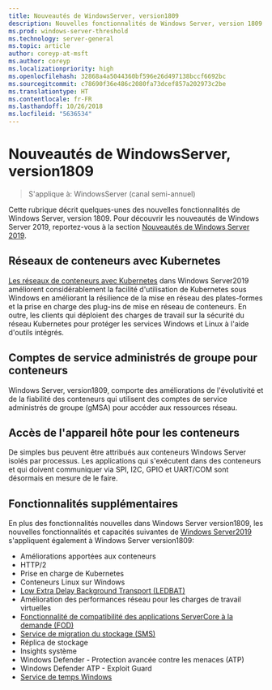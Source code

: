 ```yaml
---
title: Nouveautés de WindowsServer, version1809
description: Nouvelles fonctionnalités de Windows Server, version 1809
ms.prod: windows-server-threshold
ms.technology: server-general
ms.topic: article
author: coreyp-at-msft
ms.author: coreyp
ms.localizationpriority: high
ms.openlocfilehash: 32868a4a5044360bf596e26d497138bccf6692bc
ms.sourcegitcommit: c78690f36e486c2080fa73dcef857a202973c2be
ms.translationtype: HT
ms.contentlocale: fr-FR
ms.lasthandoff: 10/26/2018
ms.locfileid: "5636534"
---
```

# Nouveautés de WindowsServer, version1809

>S'applique à: WindowsServer (canal semi-annuel)

Cette rubrique décrit quelques-unes des nouvelles fonctionnalités de Windows Server, version 1809. Pour découvrir les nouveautés de Windows Server 2019, reportez-vous à la section [Nouveautés de Windows Server 2019](../get-started-19/whats-new-19.md).

## Réseaux de conteneurs avec Kubernetes

[Les réseaux de conteneurs avec Kubernetes](https://docs.microsoft.com/windows-server/networking/sdn/technologies/containers/container-networking-overview) dans Windows Server2019 améliorent considérablement la facilité d'utilisation de Kubernetes sous Windows en améliorant la résilience de la mise en réseau des plates-formes et la prise en charge des plug-ins de mise en réseau de conteneurs. En outre, les clients qui déploient des charges de travail sur la sécurité du réseau Kubernetes pour protéger les services Windows et Linux à l'aide d'outils intégrés.

## Comptes de service administrés de groupe pour conteneurs

Windows Server, version1809, comporte des améliorations de l'évolutivité et de la fiabilité des conteneurs qui utilisent des comptes de service administrés de groupe (gMSA) pour accéder aux ressources réseau. 

## Accès de l'appareil hôte pour les conteneurs

De simples bus peuvent être attribués aux conteneurs Windows Server isolés par processus. Les applications qui s'exécutent dans des conteneurs et qui doivent communiquer via SPI, I2C, GPIO et UART/COM sont désormais en mesure de le faire.

## Fonctionnalités supplémentaires
En plus des fonctionnalités nouvelles dans Windows Server version1809, les nouvelles fonctionnalités et capacités suivantes de [Windows Server2019](../get-started-19/get-started-19.md) s'appliquent également à Windows Server version1809:

* Améliorations apportées aux conteneurs
* HTTP/2
* Prise en charge de Kubernetes
* Conteneurs Linux sur Windows
* [Low Extra Delay Background Transport (LEDBAT)](https://blogs.technet.microsoft.com/networking/2018/07/25/ledbat/)
* Amélioration des performances réseau pour les charges de travail virtuelles
* [Fonctionnalité de compatibilité des applications ServerCore à la demande (FOD) ](https://docs.microsoft.com/windows-server/get-started-19/install-fod-19)
* [Service de migration du stockage (SMS)](../storage/whats-new-in-storage.md#storage-spaces-direct)
* Réplica de stockage
* Insights système 
* Windows Defender - Protection avancée contre les menaces (ATP)
* Windows Defender ATP - Exploit Guard
* [Service de temps Windows](https://docs.microsoft.com/windows-server/networking/windows-time-service/insider-preview)

